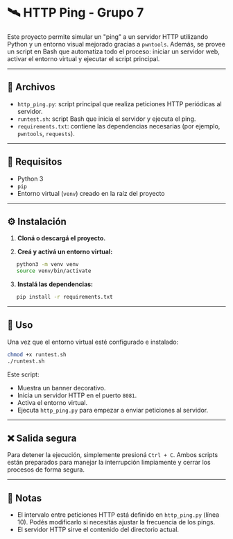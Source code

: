 
# 🛰️ HTTP Ping - Grupo 7

Este proyecto permite simular un "ping" a un servidor HTTP utilizando Python y un entorno visual mejorado gracias a `pwntools`. Además, se provee un script en Bash que automatiza todo el proceso: iniciar un servidor web, activar el entorno virtual y ejecutar el script principal.

---

## 📁 Archivos

- `http_ping.py`: script principal que realiza peticiones HTTP periódicas al servidor.
- `runtest.sh`: script Bash que inicia el servidor y ejecuta el ping.
- `requirements.txt`: contiene las dependencias necesarias (por ejemplo, `pwntools`, `requests`).

---

## 🚀 Requisitos

- Python 3
- `pip`
- Entorno virtual (`venv`) creado en la raíz del proyecto

---

## ⚙️ Instalación

1. **Cloná o descargá el proyecto.**

2. **Creá y activá un entorno virtual:**

```bash
   python3 -m venv venv
   source venv/bin/activate
```

3. **Instalá las dependencias:**


```bash
   pip install -r requirements.txt
```

---

## 🧪 Uso

Una vez que el entorno virtual esté configurado e instalado:

```bash
chmod +x runtest.sh
./runtest.sh
```

Este script:

* Muestra un banner decorativo.
* Inicia un servidor HTTP en el puerto `8081`.
* Activa el entorno virtual.
* Ejecuta `http_ping.py` para empezar a enviar peticiones al servidor.

---

## ❌ Salida segura

Para detener la ejecución, simplemente presioná `Ctrl + C`. Ambos scripts están preparados para manejar la interrupción limpiamente y cerrar los procesos de forma segura.

---

## 🧠 Notas

* El intervalo entre peticiones HTTP está definido en `http_ping.py` (línea 10). Podés modificarlo si necesitás ajustar la frecuencia de los pings.
* El servidor HTTP sirve el contenido del directorio actual.

